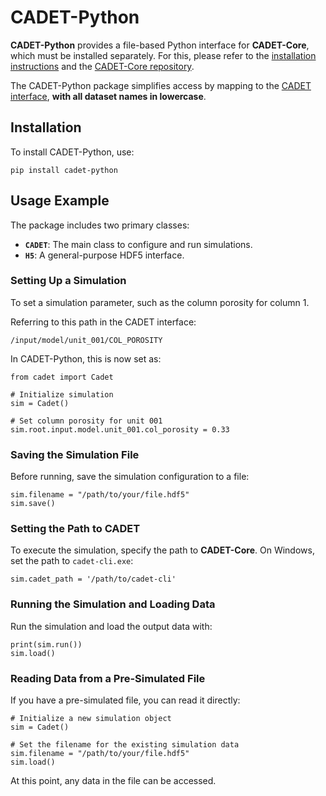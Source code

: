# CADET-Python

**CADET-Python** provides a file-based Python interface for **CADET-Core**, which must be installed separately. For this, please refer to the [installation instructions](https://cadet.github.io/master/getting_started/installation_frontend.html) and the [CADET-Core repository](https://github.com/cadet/CADET-Core).

The CADET-Python package simplifies access by mapping to the [CADET interface](https://cadet.github.io/master/interface/index.html#), **with all dataset names in lowercase**.

## Installation

To install CADET-Python, use:

```
pip install cadet-python
```

## Usage Example

The package includes two primary classes:

- **`CADET`**: The main class to configure and run simulations.
- **`H5`**: A general-purpose HDF5 interface.

### Setting Up a Simulation

To set a simulation parameter, such as the column porosity for column 1.

Referring to this path in the CADET interface:
```
/input/model/unit_001/COL_POROSITY
```
In CADET-Python, this is now set as:
```
from cadet import Cadet

# Initialize simulation
sim = Cadet()

# Set column porosity for unit 001
sim.root.input.model.unit_001.col_porosity = 0.33
```
### Saving the Simulation File

Before running, save the simulation configuration to a file:
```
sim.filename = "/path/to/your/file.hdf5"
sim.save()
```
### Setting the Path to CADET

To execute the simulation, specify the path to **CADET-Core**. On Windows, set the path to `cadet-cli.exe`:
```
sim.cadet_path = '/path/to/cadet-cli'
```
### Running the Simulation and Loading Data

Run the simulation and load the output data with:
```
print(sim.run())
sim.load()
```
### Reading Data from a Pre-Simulated File

If you have a pre-simulated file, you can read it directly:
```
# Initialize a new simulation object
sim = Cadet()

# Set the filename for the existing simulation data
sim.filename = "/path/to/your/file.hdf5"
sim.load()
```
At this point, any data in the file can be accessed.
